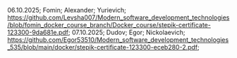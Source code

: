06.10.2025; Fomin; Alexander; Yurievich; https://github.com/Levsha007/Modern_software_development_technologies/blob/fomin_docker_course_branch/Docker_course/stepik-certificate-123300-9da681e.pdf; 
07.10.2025; Dudov; Egor; Nickolaevich;
https://github.com/Egor53510/Modern_software_development_technologies_535/blob/main/docker/stepik-certificate-123300-eceb280-2.pdf;
